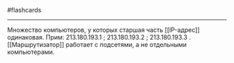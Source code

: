 #flashcards 
***
Множество компьютеров, у которых старшая часть [[IP-адрес]] одинаковая.
Прим: 213.180.193.1 ; 213.180.193.2 ; 213.180.193.3 .
[[Маршрутизатор]] работает с подсетями, а не отдельными компьютерами.